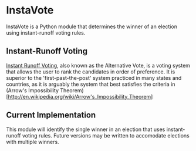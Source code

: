 InstaVote
==========

InstaVote is a Python module that determines the winner of an election using instant-runoff voting rules.


Instant-Runoff Voting
---------------------

[Instant Runoff Voting](http://en.wikipedia.org/wiki/Instant-runoff_voting), also known as the Alternative Vote, is a voting system that allows the user to rank the candidates in order of preference. It is superior to the 'first-past-the-post' system practiced in many states and countries, as it is arguably the system that best satisfies the criteria in (Arrow's Impossibility Theorem)[http://en.wikipedia.org/wiki/Arrow's_Impossibility_Theorem]


Current Implementation
----------------------

This module will identify the single winner in an election that uses instant-runoff voting rules. Future versions may be written to accomodate elections with multiple winners.
